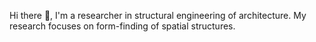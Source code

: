 Hi there 👋, I'm a researcher in structural engineering of architecture. My research focuses on form-finding of spatial structures.

<!---
tknkjm615/tknkjm615 is a ✨ special ✨ repository because its `README.md` (this file) appears on your GitHub profile.
You can click the Preview link to take a look at your changes.
--->
